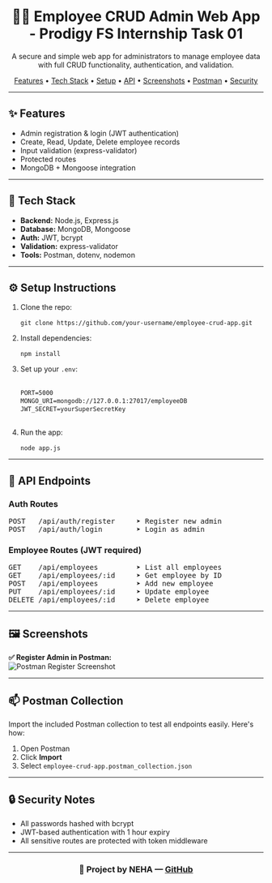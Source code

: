 <h1 align="center">👩‍💼 Employee CRUD Admin Web App - Prodigy FS Internship Task 01</h1>

<p align="center">
  A secure and simple web app for administrators to manage employee data with full CRUD functionality, authentication, and validation.
</p>

<p align="center">
  <a href="#features">Features</a> •
  <a href="#tech-stack">Tech Stack</a> •
  <a href="#setup">Setup</a> •
  <a href="#api-endpoints">API</a> •
  <a href="#screenshots">Screenshots</a> •
  <a href="#postman">Postman</a> •
  <a href="#security">Security</a>
</p>

---

<h2 id="features">✨ Features</h2>

<ul>
  <li>Admin registration & login (JWT authentication)</li>
  <li>Create, Read, Update, Delete employee records</li>
  <li>Input validation (express-validator)</li>
  <li>Protected routes</li>
  <li>MongoDB + Mongoose integration</li>
</ul>

---

<h2 id="tech-stack">🧰 Tech Stack</h2>

<ul>
  <li><b>Backend:</b> Node.js, Express.js</li>
  <li><b>Database:</b> MongoDB, Mongoose</li>
  <li><b>Auth:</b> JWT, bcrypt</li>
  <li><b>Validation:</b> express-validator</li>
  <li><b>Tools:</b> Postman, dotenv, nodemon</li>
</ul>

---

<h2 id="setup">⚙️ Setup Instructions</h2>

<ol>
  <li>Clone the repo:
    <pre><code>git clone https://github.com/your-username/employee-crud-app.git</code></pre>
  </li>
  <li>Install dependencies:
    <pre><code>npm install</code></pre>
  </li>
  <li>Set up your <code>.env</code>:
    <pre><code>
PORT=5000
MONGO_URI=mongodb://127.0.0.1:27017/employeeDB
JWT_SECRET=yourSuperSecretKey
    </code></pre>
  </li>
  <li>Run the app:
    <pre><code>node app.js</code></pre>
  </li>
</ol>

---

<h2 id="api-endpoints">🔗 API Endpoints</h2>

<h3>Auth Routes</h3>
<pre>
POST   /api/auth/register     ➤ Register new admin  
POST   /api/auth/login        ➤ Login as admin
</pre>

<h3>Employee Routes (JWT required)</h3>
<pre>
GET    /api/employees         ➤ List all employees  
GET    /api/employees/:id     ➤ Get employee by ID  
POST   /api/employees         ➤ Add new employee  
PUT    /api/employees/:id     ➤ Update employee  
DELETE /api/employees/:id     ➤ Delete employee
</pre>

---

<h2 id="screenshots">🖼️ Screenshots</h2>

<p>
  <b>✅ Register Admin in Postman:</b><br />
  <img src="![image alt](https://github.com/Neha-20-bit/Neha-20-bit/blob/main/screen%20shot.jpeg?raw=true)" width="700" alt="Postman Register Screenshot" />
</p>

---

<h2 id="postman">📫 Postman Collection</h2>

<p>Import the included Postman collection to test all endpoints easily. Here's how:</p>

<ol>
  <li>Open Postman</li>
  <li>Click <b>Import</b></li>
  <li>Select <code>employee-crud-app.postman_collection.json</code></li>
</ol>

---

<h2 id="security">🔒 Security Notes</h2>

<ul>
  <li>All passwords hashed with bcrypt</li>
  <li>JWT-based authentication with 1 hour expiry</li>
  <li>All sensitive routes are protected with token middleware</li>
</ul>

---

<h3 align="center">📌 Project by NEHA — <a href="https://github.com/your-username">GitHub</a></h3>


